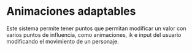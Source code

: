 # Animaciones adaptables

Este sistema permite tener puntos que permitan modificar un valor con varios puntos de influencia, como animaciones, ik e input del usuario modificando el movimiento de un personaje.